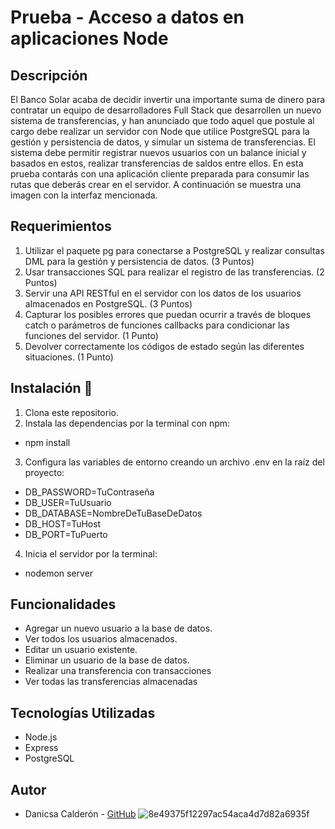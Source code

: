 # Prueba - Acceso a datos en aplicaciones Node

## Descripción
El Banco Solar acaba de decidir invertir una importante suma de dinero para contratar un
equipo de desarrolladores Full Stack que desarrollen un nuevo sistema de transferencias, y
han anunciado que todo aquel que postule al cargo debe realizar un servidor con Node que
utilice PostgreSQL para la gestión y persistencia de datos, y simular un sistema de
transferencias.
El sistema debe permitir registrar nuevos usuarios con un balance inicial y basados en estos,
realizar transferencias de saldos entre ellos.
En esta prueba contarás con una aplicación cliente preparada para consumir las rutas que
deberás crear en el servidor. A continuación se muestra una imagen con la interfaz
mencionada.

## Requerimientos
1. Utilizar el paquete pg para conectarse a PostgreSQL y realizar consultas DML para la
gestión y persistencia de datos. (3 Puntos)
2. Usar transacciones SQL para realizar el registro de las transferencias. (2 Puntos)
3. Servir una API RESTful en el servidor con los datos de los usuarios almacenados en
PostgreSQL. (3 Puntos)
4. Capturar los posibles errores que puedan ocurrir a través de bloques catch o
parámetros de funciones callbacks para condicionar las funciones del servidor. (1
Punto)
5. Devolver correctamente los códigos de estado según las diferentes situaciones. (1
Punto)

## Instalación 🔧
1. Clona este repositorio.
2. Instala las dependencias por la terminal con npm:
- npm install
3. Configura las variables de entorno creando un archivo .env en la raíz del proyecto:
- DB_PASSWORD=TuContraseña
- DB_USER=TuUsuario
- DB_DATABASE=NombreDeTuBaseDeDatos
- DB_HOST=TuHost
- DB_PORT=TuPuerto
4. Inicia el servidor por la terminal:
- nodemon server

## Funcionalidades
- Agregar un nuevo usuario a la base de datos.
- Ver todos los usuarios almacenados.
- Editar un usuario existente.
- Eliminar un usuario de la base de datos.
- Realizar una transferencia con transacciones
- Ver todas las transferencias almacenadas

## Tecnologías Utilizadas
- Node.js
- Express
- PostgreSQL

## Autor
- Danicsa Calderón - [GitHub](https://github.com/DaniCalderonM)
![8e49375f12297ac54aca4d7d82a6935f](https://github.com/DaniCalderonM/Prueba-BancoSolar/assets/128839529/3a97a8a2-cb77-423b-b02b-8a189f8ec545)

